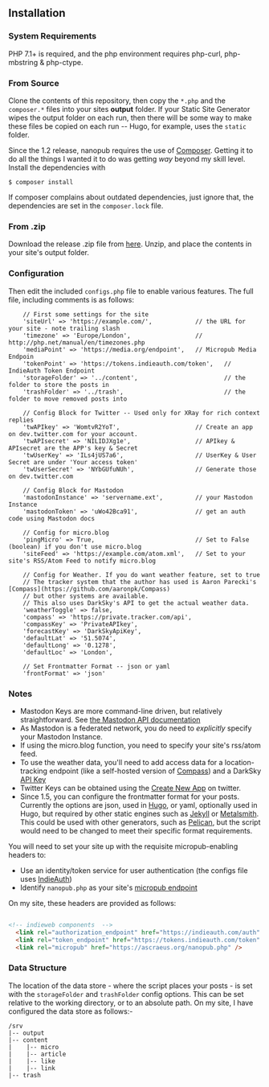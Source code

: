 
Installation
------------

### System Requirements

PHP 7.1+ is required, and the php environment requires php-curl, php-mbstring & php-ctype.

### From Source
Clone the contents of this repository, then copy the `*.php` and the `composer.*` files into your sites **output** folder. If your Static Site Generator wipes the output folder on each run, then there will be some way to make these files be copied on each run -- Hugo, for example, uses the `static` folder.

Since the 1.2 release, nanopub requires the use of [Composer](https://getcomposer.org/). Getting it to do all the things I wanted it to do was getting _way_ beyond my skill level. Install the dependencies with

```
$ composer install
```

If composer complains about outdated dependencies, just ignore that, the dependencies are set in the `composer.lock` file.

### From .zip

Download the release .zip file from [here](https://github.com/dg01d/nanopub/releases). Unzip, and place the contents in your site's output folder. 

### Configuration

Then edit the included `configs.php` file to enable various features. The full file, including comments is as follows:

```
	// First some settings for the site
	'siteUrl' => 'https://example.com/',			// the URL for your site - note trailing slash
	'timezone' => 'Europe/London',					// http://php.net/manual/en/timezones.php
	'mediaPoint' => 'https://media.org/endpoint',	// Micropub Media Endpoin
    'tokenPoint' => 'https://tokens.indieauth.com/token',	// IndieAuth Token Endpoint
	'storageFolder' => '../content',						// the folder to store the posts in
	'trashFolder' => '../trash',							// the folder to move removed posts into
	
	// Config Block for Twitter -- Used only for XRay for rich context replies
	'twAPIkey' => 'WomtvR2YoT',						// Create an app on dev.twitter.com for your account.
	'twAPIsecret' => 'NILIDJXg1e',					// APIkey & APIsecret are the APP's key & Secret
	'twUserKey' => 'ILs4jUS7a6',					// UserKey & User Secret are under 'Your access token'
	'twUserSecret' => 'NYbGUfuNUh',					// Generate those on dev.twitter.com

	// Config Block for Mastodon
	'mastodonInstance' => 'servername.ext',			// your Mastodon Instance
	'mastodonToken' => 'uWo42Bca91',				// get an auth code using Mastodon docs

	// Config for micro.blog
	'pingMicro' => True, 							// Set to False (boolean) if you don't use micro.blog
	'siteFeed' => 'https://example.com/atom.xml',	// Set to your site's RSS/Atom Feed to notify micro.blog

	// Config for Weather. If you do want weather feature, set to true 
    // The tracker system that the author has used is Aaron Parecki's [Compass](https://github.com/aaronpk/Compass)
    // but other systems are available.
    // This also uses DarkSky's API to get the actual weather data.
    'weatherToggle' => false,
	'compass' => 'https://private.tracker.com/api',
	'compassKey' => 'PrivateAPIkey',
	'forecastKey' => 'DarkSkyApiKey',
	'defaultLat' => '51.5074',
	'defaultLong' => '0.1278',
	'defaultLoc' => 'London',

	// Set Frontmatter Format -- json or yaml
	'frontFormat' => 'json'
```

### Notes

- Mastodon Keys are more command-line driven, but relatively straightforward. See [the Mastodon API documentation](https://github.com/tootsuite/documentation/blob/master/Using-the-API/Testing-with-cURL.md)
- As Mastodon is a federated network, you do need to _explicitly_ specify your Mastodon Instance.
- If using the micro.blog function, you need to specify your site's rss/atom feed.
- To use the weather data, you'll need to add access data for a location-tracking endpoint (like a self-hosted version of [Compass](https://github.com/aaronpk/Compass)) and a DarkSky [API Key](https://darksky.net/dev/docs)
- Twitter Keys can be obtained using the [Create New App](https://apps.twitter.com/app/new) on twitter.
- Since 1.5, you can configure the frontmatter format for your posts. Currently the options are json, used in [Hugo](https://gohugo.io/content-management/front-matter/), or yaml, optionally used in Hugo, but required by other static engines such as [Jekyll](https://jekyllrb.com/docs/frontmatter/) or [Metalsmith](http://www.metalsmith.io). This could be used with other generators, such as [Pelican](docs.getpelican.com/en/stable/content.html), but the script would need to be changed to meet their specific format requirements.


You will need to set your site up with the requisite micropub-enabling headers to:

- Use an identity/token service for user authentication (the configs file uses [IndieAuth](https://indieauth.com/setup))
- Identify `nanopub.php` as your site's [micropub endpoint](https://indieweb.org/Micropub#How_to_implement)

On my site, these headers are provided as follows:

```html

<!-- indieweb components  -->
  <link rel="authorization_endpoint" href="https://indieauth.com/auth" />
  <link rel="token_endpoint" href="https://tokens.indieauth.com/token" />
  <link rel="micropub" href="https://ascraeus.org/nanopub.php" />
```

### Data Structure

The location of the data store - where the script places your posts - is set with the `storageFolder` and `trashFolder` config options. This can be set relative to the working directory, or to an absolute path. On my site, I have configured the data store as follows:-

```
/srv
|-- output
|-- content
|    |-- micro
|    |-- article
|    |-- like
|    |-- link
|-- trash
```
